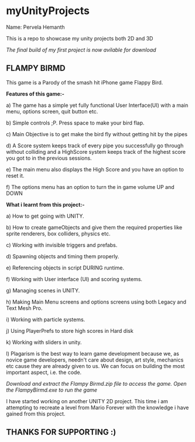 # myUnityProjects

Name: Pervela Hemanth

This is a repo to showcase my unity projects both 2D and 3D

*The final build of my first project is now avilable for download*

## FLAMPY BIRMD

This game is a Parody of the smash hit iPhone game Flappy Bird.

**Features of this game:-**

a) The game has a simple yet fully functional User Interface(UI) with a main menu, options screen, quit button etc.

b) Simple controls ;P. Press space to make your bird flap.

c) Main Objective is to get make the bird fly without getting hit by the pipes

d) A Score system keeps track of every pipe you successfully go through without colliding and a HighScore system keeps track of the highest score you got to in the previous sessions.

e) The main menu also displays the High Score and you have an option to reset it.

f) The options menu has an option to turn the in game volume UP and DOWN

**What i learnt from this project:-**

a) How to get going with UNITY.

b) How to create gameObjects and give them the required properties like sprite renderers, box colliders, physics etc.

c) Working with invisible triggers and prefabs.

d) Spawning objects and timing them properly.

e) Referencing objects in script DURING runtime.

f) Working with User interface (UI) and scoring systems.

g) Managing scenes in UNITY.

h) Making Main Menu screens and options screens using both Legacy and Text Mesh Pro.

i) Working with particle systems.

j) Using PlayerPrefs to store high scores in Hard disk

k) Working with sliders in unity.

l) Plagarism is the best way to learn game development because we, as novice game developers, needn't care about design, art style, mechanics etc cause they are already given to us. We can focus on building the most important aspect, i.e. the code.

*Download and extract the Flampy Birmd.zip file to access the game.*
*Open the FlampyBirmd.exe to run the game*

I have started working on another UNITY 2D project. This time i am attempting to recreate a level from Mario Forever with the knowledge i have gained from this project.

## THANKS FOR SUPPORTING :)
